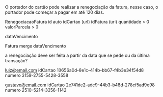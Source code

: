 O portador do cartão pode realizar a renegociação da fatura, nesse caso, o portador pode começar a pagar em até 120 dias.

RenegociacaoFatura
id auto
idCartao (url)
idFatura (url)
quantidade > 0
valorParcela > 0

dataVencimento

Fatura
merge dataVencimento

a renegociação deve ser feita a partir da data que se pede ou da última transação?

luiz@email.com 
idCartao 10656a0d-8e1c-414b-bb67-f4b3e34f54d8
numero 3159-2755-5428-3558

gustavo@email.com
idCartao 2e741de2-adc9-44b3-b48d-278cf5ad9e98
numero 2510-5214-3356-1142

